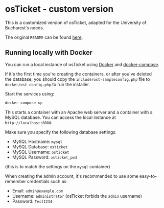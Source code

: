 # osTicket - custom version

This is a customized version of osTicket, adapted for the University of Bucharest's needs.

The original `README` can be found [here](README.original.md).

## Running locally with Docker

You can run a local instance of osTicket using [Docker](https://www.docker.com/) and [docker-compose](https://docs.docker.com/compose/).

If it's the first time you're creating the containers, or after you've deleted the database,
you should copy the `include/ost-sampleconfig.php` file to `docker/ost-config.php`
to run the installer.

Start the services using:

```sh
docker compose up
```

This starts a container with an Apache web server and a container with a MySQL database.
You can access the local instance at `http://localhost:8080`.

Make sure you specify the following database settings:

- MySQL Hostname: `mysql`
- MySQL Database: `osticket`
- MySQL Username: `osticket`
- MySQL Password: `osticket_pwd`

(this is to match the settings on the `mysql` container)

When creating the admin account, it's recommended to use some easy-to-remember credentials such as:

- Email: `admin@example.com`
- Username: `administrator` (osTicket forbids the `admin` username)
- Password: `Test1234`
